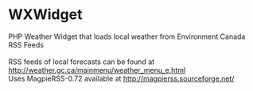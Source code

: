 # WXWidget
PHP Weather Widget that loads local weather from Environment Canada RSS Feeds<br/>
<br/>
RSS feeds of local forecasts can be found at http://weather.gc.ca/mainmenu/weather_menu_e.html<br/>
Uses MagpieRSS-0.72 available at http://magpierss.sourceforge.net/